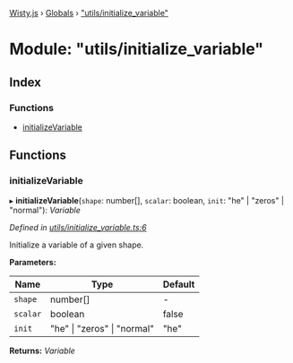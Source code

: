 [Wisty.js](../README.md) › [Globals](../globals.md) › ["utils/initialize_variable"](_utils_initialize_variable_.md)

# Module: "utils/initialize_variable"

## Index

### Functions

* [initializeVariable](_utils_initialize_variable_.md#initializevariable)

## Functions

###  initializeVariable

▸ **initializeVariable**(`shape`: number[], `scalar`: boolean, `init`: "he" | "zeros" | "normal"): *Variable*

*Defined in [utils/initialize_variable.ts:6](https://github.com/the-new-sky/Wisty.js/blob/22c0b6f/src/utils/initialize_variable.ts#L6)*

Initialize a variable of a given shape.

**Parameters:**

Name | Type | Default |
------ | ------ | ------ |
`shape` | number[] | - |
`scalar` | boolean | false |
`init` | "he" &#124; "zeros" &#124; "normal" | "he" |

**Returns:** *Variable*

